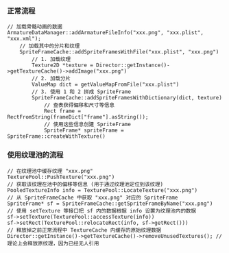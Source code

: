 
### 正常流程

    // 加载骨骼动画的数据
    ArmatureDataManager::addArmatureFileInfo("xxx.png", "xxx.plist", "xxx.xml"); 
        // 加载其中的分片和纹理
        SpriteFrameCache::addSpriteFramesWithFile("xxx.plist", "xxx.png") 
            // 1. 加载纹理
            Texture2D *texture = Director::getInstance()->getTextureCache()->addImage("xxx.png") 
            // 2. 加载分片
            ValueMap dict = getValueMapFromFile("xxx.plist") 
            // 3. 使用 1 和 2 拼成 SpriteFrame
            SpriteFrameCache::addSpriteFramesWithDictionary(dict, texture)
                // 查表获得偏移和尺寸等信息
                Rect frame = RectFromString(frameDict["frame"].asString());
                // 使用这些信息创建 SpriteFrame
                SpriteFrame* spriteFrame = SpriteFrame::createWithTexture()


### 使用纹理池的流程

    // 在纹理池中缓存纹理 "xxx.png"
    TexturePool::PushTexture("xxx.png")
    // 获取该纹理在池中的偏移等信息 (用于通过纹理池定位到该纹理)
    PooledTextureInfo info = TexturePool::LocateTexture("xxx.png")
    // 从 SpriteFrameCache 中获取 "xxx.png" 对应的 SpriteFrame 
    SpriteFrame* sf = SpriteFrameCache::getSpriteFrameByName("xxx.png")
    // 使用 setTexture 等接口把 sf 内的数据根据 info 设置为纹理池内的数据
    sf->setTexture(TexturePool::accessTexture(info))
    sf->setRect(TexturePool::relocateRect(info, sf->getRect()))
    // 释放掉之前正常流程中 TextureCache 内缓存的原始纹理数据
    Director::getInstance()->getTextureCache()->removeUnusedTextures(); // 理论上会释放原纹理，因为已经无人引用

